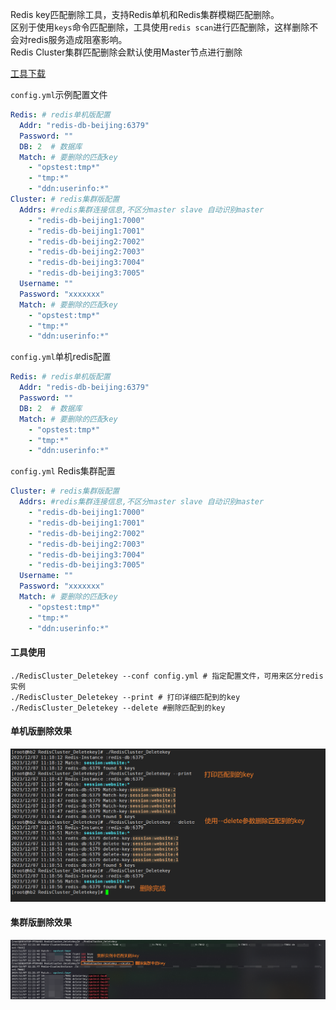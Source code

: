 Redis key匹配删除工具，支持Redis单机和Redis集群模糊匹配删除。   
区别于使用`keys`命令匹配删除，工具使用`redis scan`进行匹配删除，这样删除不会对redis服务造成阻塞影响。  
Redis Cluster集群匹配删除会默认使用Master节点进行删除

[工具下载](https://github.com/typ431127/RedisCluster_Deletekey/releases)

`config.yml`示例配置文件
```yml
Redis: # redis单机版配置
  Addr: "redis-db-beijing:6379"
  Password: ""
  DB: 2  # 数据库
  Match: # 要删除的匹配key
    - "opstest:tmp*"
    - "tmp:*"
    - "ddn:userinfo:*"
Cluster: # redis集群版配置
  Addrs: #redis集群连接信息,不区分master slave 自动识别master
    - "redis-db-beijing1:7000"
    - "redis-db-beijing1:7001"
    - "redis-db-beijing2:7002"
    - "redis-db-beijing2:7003"
    - "redis-db-beijing3:7004"
    - "redis-db-beijing3:7005"
  Username: ""
  Password: "xxxxxxx"
  Match: # 要删除的匹配key
    - "opstest:tmp*"
    - "tmp:*"
    - "ddn:userinfo:*"
```
`config.yml`单机redis配置
```yml
Redis: # redis单机版配置
  Addr: "redis-db-beijing:6379"
  Password: ""
  DB: 2  # 数据库
  Match: # 要删除的匹配key
    - "opstest:tmp*"
    - "tmp:*"
    - "ddn:userinfo:*"
```
`config.yml` Redis集群配置
```yaml
Cluster: # redis集群版配置
  Addrs: #redis集群连接信息,不区分master slave 自动识别master
    - "redis-db-beijing1:7000"
    - "redis-db-beijing1:7001"
    - "redis-db-beijing2:7002"
    - "redis-db-beijing2:7003"
    - "redis-db-beijing3:7004"
    - "redis-db-beijing3:7005"
  Username: ""
  Password: "xxxxxxx"
  Match: # 要删除的匹配key
    - "opstest:tmp*"
    - "tmp:*"
    - "ddn:userinfo:*"
```

#### 工具使用

```shell
./RedisCluster_Deletekey --conf config.yml # 指定配置文件，可用来区分redis实例
./RedisCluster_Deletekey --print # 打印详细匹配到的key
./RedisCluster_Deletekey --delete #删除匹配到的key
```

#### 单机版删除效果
![img](images/2.png)

#### 集群版删除效果
![img](images/3.png)
